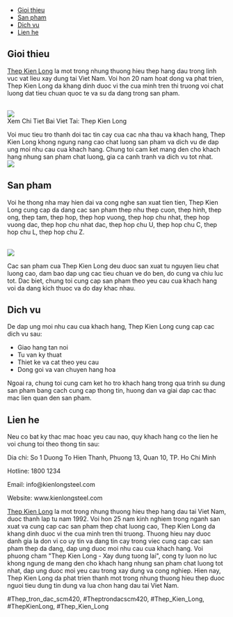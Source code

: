 <nav>
<ul>
<li><a href="#gioi-thieu">Gioi thieu</a></li>
<li><a href="#san-pham">San pham</a></li>
<li><a href="#dich-vu">Dich vu</a></li>
<li><a href="#lien-he">Lien he</a></li>
</ul>
</nav><main>
<section id="gioi-thieu">
<h2>Gioi thieu</h2>
<p><a href="https://thepkienlong.vn/">Thep Kien Long</a> la mot trong nhung thuong hieu thep hang dau trong linh vuc vat lieu xay dung tai Viet Nam. Voi hon 20 nam hoat dong va phat trien, Thep Kien Long da khang dinh duoc vi the cua minh tren thi truong voi chat luong dat tieu chuan quoc te va su da dang trong san pham.</p><br><img src="https://thepkienlong.vn/upload/hinhanh/kienlong-5243.png"></br>
Xem Chi Tiet Bai Viet Tai: Thep Kien Long
<p>Voi muc tieu tro thanh doi tac tin cay cua cac nha thau va khach hang, Thep Kien Long khong ngung nang cao chat luong san pham va dich vu de dap ung moi nhu cau cua khach hang. Chung toi cam ket mang den cho khach hang nhung san pham chat luong, gia ca canh tranh va dich vu tot nhat.<br><img src="https://thepkienlong.vn/timthumb.php?src=upload/hinhanh/thep-kien-long4-5842.png&w=1366&h=360&zc=1"></br>
</section>
<section id="san-pham">
<h2>San pham</h2>
<p>Voi he thong nha may hien dai va cong nghe san xuat tien tien, Thep Kien Long cung cap da dang cac san pham thep nhu thep cuon, thep hinh, thep ong, thep tam, thep hop, thep hop vuong, thep hop chu nhat, thep hop vuong dac, thep hop chu nhat dac, thep hop chu U, thep hop chu C, thep hop chu L, thep hop chu Z.</p><br><img src="https://thepkienlong.vn/upload/hinhanh/kienlong-5243.png"></br>
<p>Cac san pham cua Thep Kien Long deu duoc san xuat tu nguyen lieu chat luong cao, dam bao dap ung cac tieu chuan ve do ben, do cung va chiu luc tot. Dac biet, chung toi cung cap san pham theo yeu cau cua khach hang voi da dang kich thuoc va do day khac nhau.
</section>
<section id="dich-vu">
<h2>Dich vu</h2>
<p>De dap ung moi nhu cau cua khach hang, Thep Kien Long cung cap cac dich vu sau:</p>
<ul>
<li>Giao hang tan noi</li>
<li>Tu van ky thuat</li>
<li>Thiet ke va cat theo yeu cau</li>
<li>Dong goi va van chuyen hang hoa</li>
</ul>
<p>Ngoai ra, chung toi cung cam ket ho tro khach hang trong qua trinh su dung san pham bang cach cung cap thong tin, huong dan va giai dap cac thac mac lien quan den san pham.
</section>
<section id="lien-he">
<h2>Lien he</h2>
<p>Neu co bat ky thac mac hoac yeu cau nao, quy khach hang co the lien he voi chung toi theo thong tin sau:</p>
<p>Dia chi: So 1 Duong To Hien Thanh, Phuong 13, Quan 10, TP. Ho Chi Minh</p>
<p>Hotline: 1800 1234</p>
<p>Email: info@kienlongsteel.com</p>
<p>Website: www.kienlongsteel.com</p>
</section>
</main><p><a href="https://thepkienlong.vn/">Thep Kien Long</a> la mot trong nhung thuong hieu thep hang dau tai Viet Nam, duoc thanh lap tu nam 1992. Voi hon 25 nam kinh nghiem trong nganh san xuat va cung cap cac san pham thep chat luong cao, Thep Kien Long da khang dinh duoc vi the cua minh tren thi truong. Thuong hieu nay duoc danh gia la don vi co uy tin va dang tin cay trong viec cung cap cac san pham thep da dang, dap ung duoc moi nhu cau cua khach hang. Voi phuong cham "Thep Kien Long - Xay dung tuong lai", cong ty luon no luc khong ngung de mang den cho khach hang nhung san pham chat luong tot nhat, dap ung duoc moi yeu cau trong xay dung va cong nghiep. Hien nay, Thep Kien Long da phat trien thanh mot trong nhung thuong hieu thep duoc nguoi tieu dung tin dung va lua chon hang dau tai Viet Nam.</p>
#Thep_tron_dac_scm420, #Theptrondacscm420, #Thep_Kien_Long, #ThepKienLong, #Thep_Kien_Long
